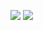 
<img src="https://img.shields.io/badge/C++-000000?style=for-the-badge&logo=cplusplus&logoColor=FFFF00"/> <img src="https://img.shields.io/badge/python-000000?style=for-the-badge&logo=Python&logoColor=1E90FF"/> 
